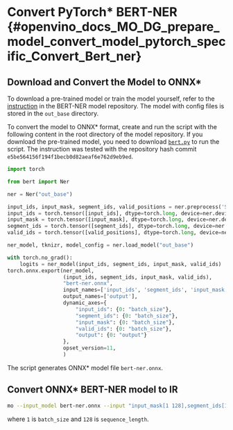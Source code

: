 # Convert PyTorch* BERT-NER {#openvino_docs_MO_DG_prepare_model_convert_model_pytorch_specific_Convert_Bert_ner}

## Download and Convert the Model to ONNX*

To download a pre-trained model or train the model yourself, refer
to the [instruction](https://github.com/kamalkraj/BERT-NER/blob/dev/README.md) in the
BERT-NER model repository. The model with config files is stored in the `out_base` directory.

To convert the model to ONNX* format, create and run the script with the following content in the root
directory of the model repository. If you download the pre-trained model, you need
to download [`bert.py`](https://github.com/kamalkraj/BERT-NER/blob/dev/bert.py) to run the script.
The instruction was tested with the repository hash commit `e5be564156f194f1becb0d82aeaf6e762d9eb9ed`.

```python
import torch

from bert import Ner

ner = Ner("out_base")

input_ids, input_mask, segment_ids, valid_positions = ner.preprocess('Steve went to Paris')
input_ids = torch.tensor([input_ids], dtype=torch.long, device=ner.device)
input_mask = torch.tensor([input_mask], dtype=torch.long, device=ner.device)
segment_ids = torch.tensor([segment_ids], dtype=torch.long, device=ner.device)
valid_ids = torch.tensor([valid_positions], dtype=torch.long, device=ner.device)

ner_model, tknizr, model_config = ner.load_model("out_base")

with torch.no_grad():
    logits = ner_model(input_ids, segment_ids, input_mask, valid_ids)
torch.onnx.export(ner_model,
                  (input_ids, segment_ids, input_mask, valid_ids),
                  "bert-ner.onnx",
                  input_names=['input_ids', 'segment_ids', 'input_mask', 'valid_ids'],
                  output_names=['output'],
                  dynamic_axes={
                      "input_ids": {0: "batch_size"},
                      "segment_ids": {0: "batch_size"},
                      "input_mask": {0: "batch_size"},
                      "valid_ids": {0: "batch_size"},
                      "output": {0: "output"}
                  },
                  opset_version=11,
                  )
```

The script generates ONNX* model file `bert-ner.onnx`.

## Convert ONNX* BERT-NER model to IR

```bash
mo --input_model bert-ner.onnx --input "input_mask[1 128],segment_ids[1 128],input_ids[1 128]"
```

where `1` is `batch_size` and `128` is `sequence_length`.